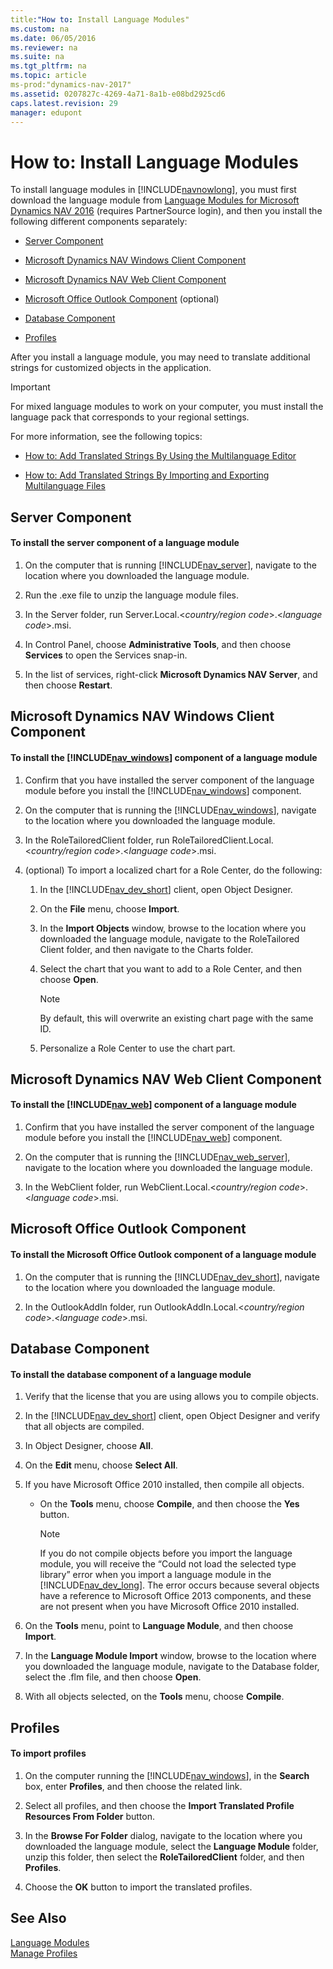 ```yaml
---
title:"How to: Install Language Modules"
ms.custom: na
ms.date: 06/05/2016
ms.reviewer: na
ms.suite: na
ms.tgt_pltfrm: na
ms.topic: article
ms-prod:"dynamics-nav-2017"
ms.assetid: 0207827c-4269-4a71-8a1b-e08bd2925cd6
caps.latest.revision: 29
manager: edupont
---
```

# How to: Install Language Modules
To install language modules in [!INCLUDE[navnowlong](includes/navnowlong_md.md)], you must first download the language module from [Language Modules for Microsoft Dynamics NAV 2016](http://go.microsoft.com/fwlink/?LinkID=784928) \(requires PartnerSource login\), and then you install the following different components separately:  
  
-   [Server Component](../Topic/How%20to:%20Install%20Language%20Modules.md#Server)  
  
-   [Microsoft Dynamics NAV Windows Client Component](../Topic/How%20to:%20Install%20Language%20Modules.md#RoleTailored)  
  
-   [Microsoft Dynamics NAV Web Client Component](../Topic/How%20to:%20Install%20Language%20Modules.md#WebClient)  
  
-   [Microsoft Office Outlook Component](../Topic/How%20to:%20Install%20Language%20Modules.md#Outlook) \(optional\)  
  
-   [Database Component](../Topic/How%20to:%20Install%20Language%20Modules.md#Database)  
  
-   [Profiles](../Topic/How%20to:%20Install%20Language%20Modules.md#Profiles)  
  
 After you install a language module, you may need to translate additional strings for customized objects in the application.  
  
> [!IMPORTANT]  
>  For mixed language modules to work on your computer, you must install the language pack that corresponds to your regional settings.  
  
 For more information, see the following topics:  
  
-   [How to: Add Translated Strings By Using the Multilanguage Editor](../Topic/How%20to:%20Add%20Translated%20Strings%20By%20Using%20the%20Multilanguage%20Editor.md)  
  
-   [How to: Add Translated Strings By Importing and Exporting Multilanguage Files](../Topic/How%20to:%20Add%20Translated%20Strings%20By%20Importing%20and%20Exporting%20Multilanguage%20Files.md)  
  
##  <a name="Server"></a> Server Component  
  
#### To install the server component of a language module  
  
1.  On the computer that is running [!INCLUDE[nav_server](includes/nav_server_md.md)], navigate to the location where you downloaded the language module.  
  
2.  Run the .exe file to unzip the language module files.  
  
3.  In the Server folder, run Server.Local.\<*country\/region code*\>.\<*language code*\>.msi.  
  
4.  In Control Panel, choose **Administrative Tools**, and then choose **Services** to open the Services snap\-in.  
  
5.  In the list of services, right\-click **Microsoft Dynamics NAV Server**, and then choose **Restart**.  
  
##  <a name="RoleTailored"></a> Microsoft Dynamics NAV Windows Client Component  
  
#### To install the [!INCLUDE[nav_windows](includes/nav_windows_md.md)] component of a language module  
  
1.  Confirm that you have installed the server component of the language module before you install the [!INCLUDE[nav_windows](includes/nav_windows_md.md)] component.  
  
2.  On the computer that is running the [!INCLUDE[nav_windows](includes/nav_windows_md.md)], navigate to the location where you downloaded the language module.  
  
3.  In the RoleTailoredClient folder, run RoleTailoredClient.Local.\<*country\/region code*\>.\<*language code*\>.msi.  
  
4.  \(optional\) To import a localized chart for a Role Center, do the following:  
  
    1.  In the [!INCLUDE[nav_dev_short](includes/nav_dev_short_md.md)] client, open Object Designer.  
  
    2.  On the **File** menu, choose **Import**.  
  
    3.  In the **Import Objects** window, browse to the location where you downloaded the language module, navigate to the RoleTailored Client folder, and then navigate to the Charts folder.  
  
    4.  Select the chart that you want to add to a Role Center, and then choose **Open**.  
  
        > [!NOTE]  
        >  By default, this will overwrite an existing chart page with the same ID.  
  
    5.  Personalize a Role Center to use the chart part.  
  
##  <a name="WebClient"></a> Microsoft Dynamics NAV Web Client Component  
  
#### To install the [!INCLUDE[nav_web](includes/nav_web_md.md)] component of a language module  
  
1.  Confirm that you have installed the server component of the language module before you install the [!INCLUDE[nav_web](includes/nav_web_md.md)] component.  
  
2.  On the computer that is running the [!INCLUDE[nav_web_server](includes/nav_web_server_md.md)], navigate to the location where you downloaded the language module.  
  
3.  In the WebClient folder, run WebClient.Local.\<*country\/region code*\>.\<*language code*\>.msi.  
  
##  <a name="Outlook"></a> Microsoft Office Outlook Component  
  
#### To install the Microsoft Office Outlook component of a language module  
  
1.  On the computer that is running the [!INCLUDE[nav_dev_short](includes/nav_dev_short_md.md)], navigate to the location where you downloaded the language module.  
  
2.  In the OutlookAddIn folder, run OutlookAddIn.Local.\<*country\/region code*\>.\<*language code*\>.msi.  
  
##  <a name="Database"></a> Database Component  
  
#### To install the database component of a language module  
  
1.  Verify that the license that you are using allows you to compile objects.  
  
2.  In the [!INCLUDE[nav_dev_short](includes/nav_dev_short_md.md)] client, open Object Designer and verify that all objects are compiled.  
  
3.  In Object Designer, choose **All**.  
  
4.  On the **Edit** menu, choose **Select All**.  
  
5.  If you have Microsoft Office 2010 installed, then compile all objects.  
  
    -   On the **Tools** menu, choose **Compile**, and then choose the **Yes** button.  
  
        > [!NOTE]  
        >  If you do not compile objects before you import the language module, you will receive the “Could not load the selected type library” error when you import a language module in the [!INCLUDE[nav_dev_long](includes/nav_dev_long_md.md)]. The error occurs because several objects have a reference to Microsoft Office 2013 components, and these are not present when you have Microsoft Office 2010 installed.  
  
6.  On the **Tools** menu, point to **Language Module**, and then choose **Import**.  
  
7.  In the **Language Module Import** window, browse to the location where you downloaded the language module, navigate to the Database folder, select the .flm file, and then choose **Open**.  
  
8.  With all objects selected, on the **Tools** menu, choose **Compile**.  
  
##  <a name="Profiles"></a> Profiles  
  
#### To import profiles  
  
1.  On the computer running the [!INCLUDE[nav_windows](includes/nav_windows_md.md)], in the **Search** box, enter **Profiles**, and then choose the related link.  
  
2.  Select all profiles, and then choose the **Import Translated Profile Resources From Folder** button.  
  
3.  In the **Browse For Folder** dialog, navigate to the location where you downloaded the language module, select the **Language Module** folder, unzip this folder, then select the **RoleTailoredClient** folder, and then **Profiles**.  
  
4.  Choose the **OK** button to import the translated profiles.  
  
## See Also  
 [Language Modules](Language-Modules.md)   
 [Manage Profiles](../Topic/Manage%20Profiles.md)